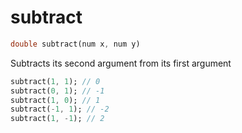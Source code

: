# subtract

```dart
double subtract(num x, num y)
```

Subtracts its second argument from its first argument

```dart
subtract(1, 1); // 0
subtract(0, 1); // -1
subtract(1, 0); // 1
subtract(-1, 1); // -2
subtract(1, -1); // 2
```

